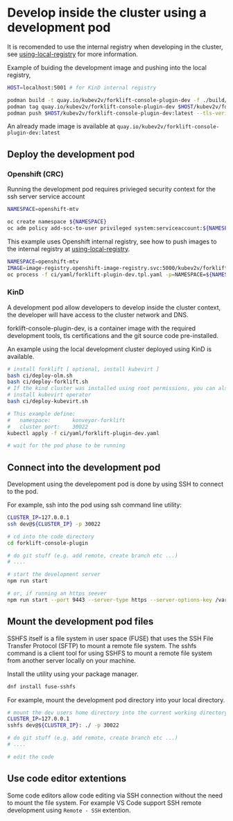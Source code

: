 
# Develop inside the cluster using a development pod

It is recomended to use the internal registry when developing in the cluster, see [using-local-registry](./using-local-registry.md)
for more information.

Example of buiding the development image and pushing into the local registry,

``` bash
HOST=localhost:5001 # for KinD internal registry

podman build -t quay.io/kubev2v/forklift-console-plugin-dev -f ./build/Containerfile.dev 
podman tag quay.io/kubev2v/forklift-console-plugin-dev $HOST/kubev2v/forklift-console-plugin-dev
podman push $HOST/kubev2v/forklift-console-plugin-dev:latest --tls-verify=false
```

An already made image is available at `quay.io/kubev2v/forklift-console-plugin-dev:latest`

## Deploy the development pod

### Openshift (CRC)

Running the development pod requires privieged security context for the ssh server service account

``` bash
NAMESPACE=openshift-mtv

oc create namespace ${NAMESPACE}
oc adm policy add-scc-to-user privileged system:serviceaccount:${NAMESPACE}:default
```

This example uses Openshift internal registry, see how to push images to the internal registry at [using-local-registry](using-local-registry.md).

``` bash
NAMESPACE=openshift-mtv
IMAGE=image-registry.openshift-image-registry.svc:5000/kubev2v/forklift-console-plugin-dev
oc process -f ci/yaml/forklift-plugin-dev.tpl.yaml -p=NAMESPACE=${NAMESPACE} -p=IMAGE=${IMAGE} | oc apply -f -
```

### KinD

A development pod allow developers to develop inside the cluster context, the developer
will have access to the cluster network and DNS.

forklift-console-plugin-dev, is a container image with the required development tools, tls certifications and the git source code pre-installed.

An example using the local development cluster deployed using KinD is available.

``` bash
# install forklift [ optional, install kubevirt ]
bash ci/deploy-olm.sh
bash ci/deploy-forklift.sh
# If the kind cluster was installed using root permissions, you can also
# install kubevirt operator
bash ci/deploy-kubevirt.sh

# This example define:
#   namespace:       konveyor-forklift
#   cluster port:    30022
kubectl apply -f ci/yaml/forklift-plugin-dev.yaml

# wait for the pod phase to be running
```

## Connect into the development pod

Development using the develepoment pod is done by using SSH to connect to the pod.

For example, ssh into the pod using ssh command line utility:

``` bash
CLUSTER_IP=127.0.0.1
ssh dev@${CLUSTER_IP} -p 30022

# cd into the code directory
cd forklift-console-plugin

# do git stuff (e.g. add remote, create branch etc ...)
# ....

# start the development server
npm run start

# or, if running an https seever
npm run start --port 9443 --server-type https --server-options-key /var/serving-cert/tls.key --server-options-cert /var/serving-cert/tls.crt
```

## Mount the development pod files

SSHFS itself is a file system in user space (FUSE) that uses the SSH File Transfer Protocol (SFTP) to mount a remote file system. The sshfs command is a client tool for using SSHFS to mount a remote file system from another server locally on your machine.

Install the utility using your package manager.

``` bash
dnf install fuse-sshfs
```

For example, mount the development pod directory into your local directory.

``` bash
# mount the dev users home directory into the current working directory ./
CLUSTER_IP=127.0.0.1
sshfs dev@${CLUSTER_IP}: ./ -p 30022

# do git stuff (e.g. add remote, create branch etc ...)
# ....

# edit the code
```

## Use code editor extentions

Some code editors allow code editing via SSH connection without the need to mount
the file system. For example VS Code support SSH remote development using `Remote - SSH` extention.
